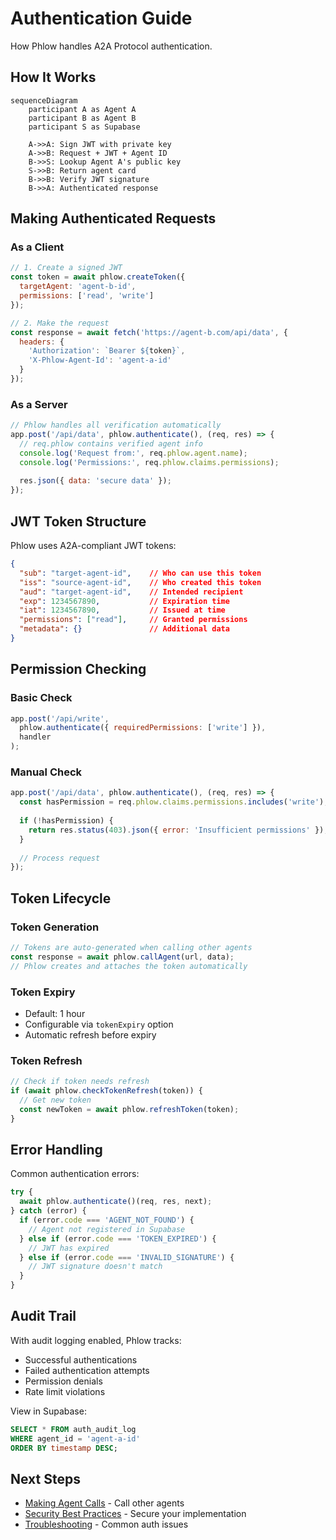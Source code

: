 # Authentication Guide

How Phlow handles A2A Protocol authentication.

## How It Works

```mermaid
sequenceDiagram
    participant A as Agent A
    participant B as Agent B  
    participant S as Supabase
    
    A->>A: Sign JWT with private key
    A->>B: Request + JWT + Agent ID
    B->>S: Lookup Agent A's public key
    S->>B: Return agent card
    B->>B: Verify JWT signature
    B->>A: Authenticated response
```

## Making Authenticated Requests

### As a Client
```javascript
// 1. Create a signed JWT
const token = await phlow.createToken({
  targetAgent: 'agent-b-id',
  permissions: ['read', 'write']
});

// 2. Make the request
const response = await fetch('https://agent-b.com/api/data', {
  headers: {
    'Authorization': `Bearer ${token}`,
    'X-Phlow-Agent-Id': 'agent-a-id'
  }
});
```

### As a Server
```javascript
// Phlow handles all verification automatically
app.post('/api/data', phlow.authenticate(), (req, res) => {
  // req.phlow contains verified agent info
  console.log('Request from:', req.phlow.agent.name);
  console.log('Permissions:', req.phlow.claims.permissions);
  
  res.json({ data: 'secure data' });
});
```

## JWT Token Structure

Phlow uses A2A-compliant JWT tokens:

```json
{
  "sub": "target-agent-id",    // Who can use this token
  "iss": "source-agent-id",    // Who created this token
  "aud": "target-agent-id",    // Intended recipient
  "exp": 1234567890,           // Expiration time
  "iat": 1234567890,           // Issued at time
  "permissions": ["read"],     // Granted permissions
  "metadata": {}               // Additional data
}
```

## Permission Checking

### Basic Check
```javascript
app.post('/api/write', 
  phlow.authenticate({ requiredPermissions: ['write'] }), 
  handler
);
```

### Manual Check
```javascript
app.post('/api/data', phlow.authenticate(), (req, res) => {
  const hasPermission = req.phlow.claims.permissions.includes('write');
  
  if (!hasPermission) {
    return res.status(403).json({ error: 'Insufficient permissions' });
  }
  
  // Process request
});
```

## Token Lifecycle

### Token Generation
```javascript
// Tokens are auto-generated when calling other agents
const response = await phlow.callAgent(url, data);
// Phlow creates and attaches the token automatically
```

### Token Expiry
- Default: 1 hour
- Configurable via `tokenExpiry` option
- Automatic refresh before expiry

### Token Refresh
```javascript
// Check if token needs refresh
if (await phlow.checkTokenRefresh(token)) {
  // Get new token
  const newToken = await phlow.refreshToken(token);
}
```

## Error Handling

Common authentication errors:

```javascript
try {
  await phlow.authenticate()(req, res, next);
} catch (error) {
  if (error.code === 'AGENT_NOT_FOUND') {
    // Agent not registered in Supabase
  } else if (error.code === 'TOKEN_EXPIRED') {
    // JWT has expired
  } else if (error.code === 'INVALID_SIGNATURE') {
    // JWT signature doesn't match
  }
}
```

## Audit Trail

With audit logging enabled, Phlow tracks:

- Successful authentications
- Failed authentication attempts
- Permission denials
- Rate limit violations

View in Supabase:
```sql
SELECT * FROM auth_audit_log 
WHERE agent_id = 'agent-a-id'
ORDER BY timestamp DESC;
```

## Next Steps

- [Making Agent Calls](agent-calls.md) - Call other agents
- [Security Best Practices](security.md) - Secure your implementation
- [Troubleshooting](troubleshooting.md) - Common auth issues